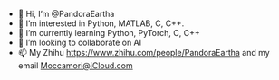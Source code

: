 - 👋 Hi, I’m @PandoraEartha
- 👀 I’m interested in Python, MATLAB, C, C++.
- 🌱 I’m currently learning Python, PyTorch, C, C++
- 💞️ I’m looking to collaborate on AI
- 📫 My Zhihu https://www.zhihu.com/people/PandoraEartha and my email Moccamori@iCloud.com


<!---
PandoraEartha/PandoraEartha is a ✨ special ✨ repository because its `README.md` (this file) appears on your GitHub profile.
You can click the Preview link to take a look at your changes.
--->
